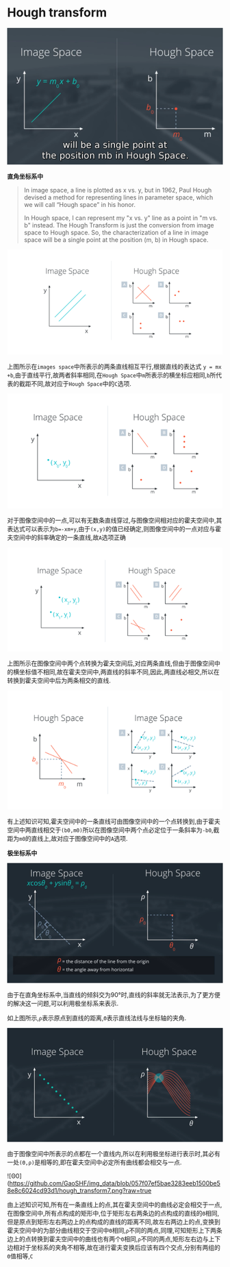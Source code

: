 

# Hough transform

![](https://github.com/GaoSHF/img_data/blob/057f07ef5bae3283eeb1500be58e8c6024cd93d1/hough_transform1.png?raw=true)

**直角坐标系中**

> In image space, a line is plotted as x vs. y, but in 1962, Paul Hough devised a method for representing lines in parameter space, which we will call “Hough space” in his honor.
>
> In Hough space, I can represent my "x vs. y" line as a point in "m vs. b" instead. The Hough Transform is just the conversion from image space to Hough space. So, the characterization of a line in image space will be a single point at the position (m, b) in Hough space.

![](https://github.com/GaoSHF/img_data/blob/057f07ef5bae3283eeb1500be58e8c6024cd93d1/hough_transform3.png?raw=true)

上图所示在`images space`中所表示的两条直线相互平行,根据直线的表达式 `y = mx +b`,由于直线平行,故两者斜率相同,在`Hough Space`中`m`所表示的横坐标应相同,`b`所代表的截距不同,故对应于`Hough Space`中的`C`选项.

![](https://github.com/GaoSHF/img_data/blob/057f07ef5bae3283eeb1500be58e8c6024cd93d1/hough_transform4.png?raw=true)

对于图像空间中的一点,可以有无数条直线穿过,与图像空间相对应的霍夫空间中,其表达式可以表示为`b=-xm+y`,由于`(x,y)`的值已经确定,则图像空间中的一点对应与霍夫空间中的斜率确定的一条直线,故`A`选项正确

![](https://github.com/GaoSHF/img_data/blob/057f07ef5bae3283eeb1500be58e8c6024cd93d1/hough_transform5.png?raw=true)

上图所示在图像空间中两个点转换为霍夫空间后,对应两条直线,但由于图像空间中的横坐标值不相同,故在霍夫空间中,两直线的斜率不同,因此,两直线必相交,所以在转换到霍夫空间中后为两条相交的直线.

![](https://github.com/GaoSHF/img_data/blob/057f07ef5bae3283eeb1500be58e8c6024cd93d1/hough_transform6.png?raw=true)

有上述知识可知,霍夫空间中的一条直线可由图像空间中的一个点转换到,由于霍夫空间中两直线相交于`(b0,m0)`所以在图像空间中两个点必定位于一条斜率为`-b0`,截距为`m0`的直线上,故对应于图像空间中的`A`选项.

**极坐标系中**

![](https://github.com/GaoSHF/img_data/blob/057f07ef5bae3283eeb1500be58e8c6024cd93d1/hough_transform.png?raw=true)

由于在直角坐标系中,当直线的倾斜交为90°时,直线的斜率就无法表示,为了更方便的解决这一问题,可以利用极坐标系来表示.

如上图所示,`ρ`表示原点到直线的距离,`Θ`表示直线法线与坐标轴的夹角.

![](https://github.com/GaoSHF/img_data/blob/057f07ef5bae3283eeb1500be58e8c6024cd93d1/hough_transform2.png?raw=true)

由于图像空间中所表示的点都在一个直线内,所以在利用极坐标进行表示时,其必有一处`(Θ,ρ)`是相等的,即在霍夫空间中必定所有曲线都会相交与一点.

![Θ0](https://github.com/GaoSHF/img_data/blob/057f07ef5bae3283eeb1500be58e8c6024cd93d1/hough_transform7.png?raw=true

由上述知识可知,所有在一条直线上的点,其在霍夫空间中的曲线必定会相交于一点,在图像空间中,所有点构成的矩形中,位于矩形左右两条边的点构成的直线的`Θ`相同,但是原点到矩形左右两边上的点构成的直线的距离不同,故左右两边上的点,变换到霍夫空间中的为部分曲线相交于空间中`Θ`相同,`ρ`不同的两点,同理,可知矩形上下两条边上的点转换到霍夫空间中的曲线也有两个`Θ`相同,`ρ`不同的两点,矩形左右边与上下边相对于坐标系的夹角不相等,故在进行霍夫变换后应该有四个交点,分别有两组的`Θ`值相等,`C`

